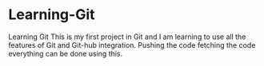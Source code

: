 # Learning-Git
Learning Git
This is my first project in Git and I am learning to use all the features of Git and Git-hub integration. Pushing the code fetching the code everything can be done using this.
